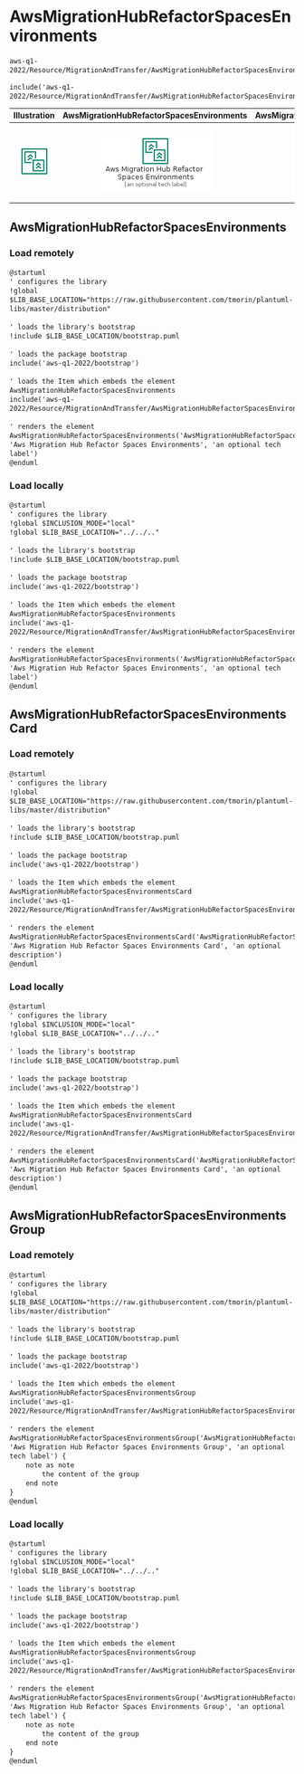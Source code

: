 # AwsMigrationHubRefactorSpacesEnvironments


```text
aws-q1-2022/Resource/MigrationAndTransfer/AwsMigrationHubRefactorSpacesEnvironments
```

```text
include('aws-q1-2022/Resource/MigrationAndTransfer/AwsMigrationHubRefactorSpacesEnvironments')
```



| Illustration | AwsMigrationHubRefactorSpacesEnvironments | AwsMigrationHubRefactorSpacesEnvironmentsCard | AwsMigrationHubRefactorSpacesEnvironmentsGroup |
| :---: | :---: | :---: | :---: |
| ![illustration for Illustration](../../../aws-q1-2022/Resource/MigrationAndTransfer/AwsMigrationHubRefactorSpacesEnvironments.png) | ![illustration for AwsMigrationHubRefactorSpacesEnvironments](../../../aws-q1-2022/Resource/MigrationAndTransfer/AwsMigrationHubRefactorSpacesEnvironments.Local.png) | ![illustration for AwsMigrationHubRefactorSpacesEnvironmentsCard](../../../aws-q1-2022/Resource/MigrationAndTransfer/AwsMigrationHubRefactorSpacesEnvironmentsCard.Local.png) | ![illustration for AwsMigrationHubRefactorSpacesEnvironmentsGroup](../../../aws-q1-2022/Resource/MigrationAndTransfer/AwsMigrationHubRefactorSpacesEnvironmentsGroup.Local.png) |




## AwsMigrationHubRefactorSpacesEnvironments

### Load remotely
```plantuml
@startuml
' configures the library
!global $LIB_BASE_LOCATION="https://raw.githubusercontent.com/tmorin/plantuml-libs/master/distribution"

' loads the library's bootstrap
!include $LIB_BASE_LOCATION/bootstrap.puml

' loads the package bootstrap
include('aws-q1-2022/bootstrap')

' loads the Item which embeds the element AwsMigrationHubRefactorSpacesEnvironments
include('aws-q1-2022/Resource/MigrationAndTransfer/AwsMigrationHubRefactorSpacesEnvironments')

' renders the element
AwsMigrationHubRefactorSpacesEnvironments('AwsMigrationHubRefactorSpacesEnvironments', 'Aws Migration Hub Refactor Spaces Environments', 'an optional tech label')
@enduml
```

### Load locally
```plantuml
@startuml
' configures the library
!global $INCLUSION_MODE="local"
!global $LIB_BASE_LOCATION="../../.."

' loads the library's bootstrap
!include $LIB_BASE_LOCATION/bootstrap.puml

' loads the package bootstrap
include('aws-q1-2022/bootstrap')

' loads the Item which embeds the element AwsMigrationHubRefactorSpacesEnvironments
include('aws-q1-2022/Resource/MigrationAndTransfer/AwsMigrationHubRefactorSpacesEnvironments')

' renders the element
AwsMigrationHubRefactorSpacesEnvironments('AwsMigrationHubRefactorSpacesEnvironments', 'Aws Migration Hub Refactor Spaces Environments', 'an optional tech label')
@enduml
```

## AwsMigrationHubRefactorSpacesEnvironmentsCard

### Load remotely
```plantuml
@startuml
' configures the library
!global $LIB_BASE_LOCATION="https://raw.githubusercontent.com/tmorin/plantuml-libs/master/distribution"

' loads the library's bootstrap
!include $LIB_BASE_LOCATION/bootstrap.puml

' loads the package bootstrap
include('aws-q1-2022/bootstrap')

' loads the Item which embeds the element AwsMigrationHubRefactorSpacesEnvironmentsCard
include('aws-q1-2022/Resource/MigrationAndTransfer/AwsMigrationHubRefactorSpacesEnvironments')

' renders the element
AwsMigrationHubRefactorSpacesEnvironmentsCard('AwsMigrationHubRefactorSpacesEnvironmentsCard', 'Aws Migration Hub Refactor Spaces Environments Card', 'an optional description')
@enduml
```

### Load locally
```plantuml
@startuml
' configures the library
!global $INCLUSION_MODE="local"
!global $LIB_BASE_LOCATION="../../.."

' loads the library's bootstrap
!include $LIB_BASE_LOCATION/bootstrap.puml

' loads the package bootstrap
include('aws-q1-2022/bootstrap')

' loads the Item which embeds the element AwsMigrationHubRefactorSpacesEnvironmentsCard
include('aws-q1-2022/Resource/MigrationAndTransfer/AwsMigrationHubRefactorSpacesEnvironments')

' renders the element
AwsMigrationHubRefactorSpacesEnvironmentsCard('AwsMigrationHubRefactorSpacesEnvironmentsCard', 'Aws Migration Hub Refactor Spaces Environments Card', 'an optional description')
@enduml
```

## AwsMigrationHubRefactorSpacesEnvironmentsGroup

### Load remotely
```plantuml
@startuml
' configures the library
!global $LIB_BASE_LOCATION="https://raw.githubusercontent.com/tmorin/plantuml-libs/master/distribution"

' loads the library's bootstrap
!include $LIB_BASE_LOCATION/bootstrap.puml

' loads the package bootstrap
include('aws-q1-2022/bootstrap')

' loads the Item which embeds the element AwsMigrationHubRefactorSpacesEnvironmentsGroup
include('aws-q1-2022/Resource/MigrationAndTransfer/AwsMigrationHubRefactorSpacesEnvironments')

' renders the element
AwsMigrationHubRefactorSpacesEnvironmentsGroup('AwsMigrationHubRefactorSpacesEnvironmentsGroup', 'Aws Migration Hub Refactor Spaces Environments Group', 'an optional tech label') {
    note as note
        the content of the group
    end note
}
@enduml
```

### Load locally
```plantuml
@startuml
' configures the library
!global $INCLUSION_MODE="local"
!global $LIB_BASE_LOCATION="../../.."

' loads the library's bootstrap
!include $LIB_BASE_LOCATION/bootstrap.puml

' loads the package bootstrap
include('aws-q1-2022/bootstrap')

' loads the Item which embeds the element AwsMigrationHubRefactorSpacesEnvironmentsGroup
include('aws-q1-2022/Resource/MigrationAndTransfer/AwsMigrationHubRefactorSpacesEnvironments')

' renders the element
AwsMigrationHubRefactorSpacesEnvironmentsGroup('AwsMigrationHubRefactorSpacesEnvironmentsGroup', 'Aws Migration Hub Refactor Spaces Environments Group', 'an optional tech label') {
    note as note
        the content of the group
    end note
}
@enduml
```

